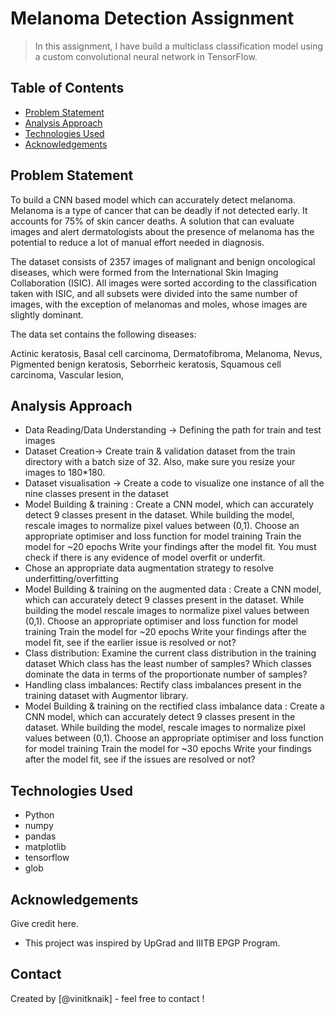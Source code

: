 # Melanoma Detection Assignment
> In this assignment, I have build a multiclass classification model using a custom convolutional neural network in TensorFlow. 


## Table of Contents
* [Problem Statement](#problem-statement)
* [Analysis Approach](#analysis-approach)
* [Technologies Used](#conclusions)
* [Acknowledgements](#acknowledgements)

<!-- You can include any other section that is pertinent to your problem -->

## Problem Statement
To build a CNN based model which can accurately detect melanoma. Melanoma is a type of cancer that can be deadly if not detected early. It accounts for 75% of skin cancer deaths. A solution that can evaluate images and alert dermatologists about the presence of melanoma has the potential to reduce a lot of manual effort needed in diagnosis.

The dataset consists of 2357 images of malignant and benign oncological diseases, which were formed from the International Skin Imaging Collaboration (ISIC). All images were sorted according to the classification taken with ISIC, and all subsets were divided into the same number of images, with the exception of melanomas and moles, whose images are slightly dominant.

The data set contains the following diseases:

Actinic keratosis,
Basal cell carcinoma,
Dermatofibroma,
Melanoma,
Nevus,
Pigmented benign keratosis,
Seborrheic keratosis,
Squamous cell carcinoma,
Vascular lesion,

<!-- You don't have to answer all the questions - just the ones relevant to your project. -->

## Analysis Approach
- Data Reading/Data Understanding → Defining the path for train and test images 
- Dataset Creation→ Create train & validation dataset from the train directory with a batch size of 32. Also, make sure you resize your images to 180*180.
- Dataset visualisation → Create a code to visualize one instance of all the nine classes present in the dataset 
- Model Building & training : 
    Create a CNN model, which can accurately detect 9 classes present in the dataset. While building the model, rescale images to normalize pixel values between (0,1).
    Choose an appropriate optimiser and loss function for model training
    Train the model for ~20 epochs
    Write your findings after the model fit. You must check if there is any evidence of model overfit or underfit.
- Chose an appropriate data augmentation strategy to resolve underfitting/overfitting 
- Model Building & training on the augmented data :
    Create a CNN model, which can accurately detect 9 classes present in the dataset. While building the model rescale images to normalize pixel values between (0,1).
    Choose an appropriate optimiser and loss function for model training
    Train the model for ~20 epochs
    Write your findings after the model fit, see if the earlier issue is resolved or not?
- Class distribution: Examine the current class distribution in the training dataset 
    Which class has the least number of samples?
    Which classes dominate the data in terms of the proportionate number of samples?
- Handling class imbalances: Rectify class imbalances present in the training dataset with Augmentor library.
- Model Building & training on the rectified class imbalance data :
    Create a CNN model, which can accurately detect 9 classes present in the dataset. While building the model, rescale images to normalize pixel values between (0,1).
    Choose an appropriate optimiser and loss function for model training
    Train the model for ~30 epochs
    Write your findings after the model fit, see if the issues are resolved or not?

<!-- You don't have to answer all the questions - just the ones relevant to your project. -->


## Technologies Used
- Python 
- numpy 
- pandas 
- matplotlib 
- tensorflow  
- glob  
  
<!-- As the libraries versions keep on changing, it is recommended to mention the version of library used in this project -->

## Acknowledgements
Give credit here.
- This project was inspired by UpGrad and IIITB EPGP Program.

## Contact
Created by [@vinitknaik] - feel free to contact !

<!-- Optional -->
<!-- ## License -->
<!-- This project is open source and available under the [... License](). -->

<!-- You don't have to include all sections - just the one's relevant to your project -->
